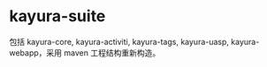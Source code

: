 # kayura-suite
包括 kayura-core, kayura-activiti, kayura-tags, kayura-uasp, kayura-webapp，采用 maven 工程结构重新构造。
